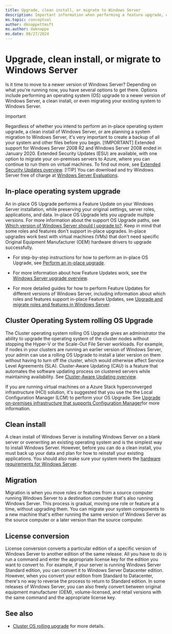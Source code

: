 ```yaml
---
title: Upgrade, clean install, or migrate to Windows Server
description: Important information when performing a feature upgrade, clean install, or a migration to Windows Server.
ms.topic: conceptual
author: dknappettmsft
ms.author: daknappe
ms.date: 08/27/2024
---
```


# Upgrade, clean install, or migrate to Windows Server

Is it time to move to a newer version of Windows Server? Depending on what you're running now, you have several options to get there. Options include performing an operating system (OS) upgrade to a newer version of Windows Server, a clean install, or even migrating your existing system to Windows Server.

> [!IMPORTANT]
> Regardless of whether you intend to perform an in-place operating system upgrade, a clean install of Windows Server, or are planning a system migration to Windows Server, it's very important to create a backup of all your system and other files before you begin.
> [!IMPORTANT]
> Extended support for Windows Server 2008 R2 and Windows Server 2008 ended in January 2020. Extended Security Updates (ESU) are available, with one option to migrate your on-premises servers to Azure, where you can continue to run them on virtual machines. To find out more, see [Extended Security Updates overview](extended-security-updates-overview.md).
> [!TIP]
> You can download and try Windows Server free of charge at [Windows Server Evaluations](https://www.microsoft.com/en-us/evalcenter/evaluate-windows-server-2025).

## In-place operating system upgrade

An in-place OS Upgrade performs a Feature Update on your Windows Server installation, while preserving your original settings, server roles, applications, and data. In-place OS Upgrade lets you upgrade multiple versions. For more information about the support OS Upgrade paths, see [Which version of Windows Server should I upgrade to?](upgrade-overview.md#which-version-of-windows-server-should-i-upgrade-to). Keep in mind that some roles and features don't support in-place upgrades. In-place upgrades work best with virtual machines (VMs) that don't need specific Original Equipment Manufacturer (OEM) hardware drivers to upgrade successfully.

- For step-by-step instructions for how to perform an in-place OS Upgrade, see [Perform an in-place upgrade](perform-in-place-upgrade.md).

- For more information about how Feature Updates work, see the [Windows Server upgrade overview](../get-started/upgrade-overview.md).

- For more detailed guides for how to perform Feature Updates for different versions of Windows Server, including information about which roles and features support in-place Feature Updates, see [Upgrade and migrate roles and features in Windows Server](upgrade-migrate-roles-features.md).

## Cluster Operating System rolling OS Upgrade

The Cluster operating system rolling OS Upgrade gives an administrator the ability to upgrade the operating system of the cluster nodes without stopping the Hyper-V or the Scale-Out File Server workloads. For example, if nodes in your clusters are running an earlier version of Windows Server, your admin can use a rolling OS Upgrade to install a later version on them without having to turn off the cluster, which would otherwise affect Service Level Agreements (SLA). Cluster-Aware Updating (CAU) is a feature that automates the software updating process on clustered servers while maintaining availability. See [Cluster-Aware Updating overview](https://learn.microsoft.com/windows-server/failover-clustering/cluster-aware-updating).

If you are running virtual machines on a Azure Stack hyperconverged infrastructure (HCI) solution, it's suggested that you use the the Local Configuration Manager (LCM) to perform your OS Upgrade. See [Upgrade on-premises infrastructure that supports Configuration Manager](https://learn.microsoft.com/en-us/mem/configmgr/core/servers/manage/upgrade-on-premises-infrastructure)for more information.

## Clean install

A clean install of Windows Server is installing Windows Server on a blank server or overwriting an existing operating system and is the simplest way to install Windows Server. However, before you can do a clean install, you must back up your data and plan for how to reinstall your existing applications. You should also make sure your system meets the [hardware requirements for Windows Server](hardware-requirements.md).

## Migration

Migration is when you move roles or features from a source computer running Windows Server to a destination computer that's also running Windows Server. This process is gradual, moving one role or feature at a time, without upgrading them. You can migrate your system components to a new machine that's either running the same version of Windows Server as the source computer or a later version than the source computer.

## License conversion

License conversion converts a particular edition of a specific version of Windows Server to another edition of the same release. All you have to do is run a command and enter the appropriate license key for the edition you want to convert to. For example, if your server is running Windows Server Standard edition, you can convert it to Windows Server Datacenter edition. However, when you convert your edition from Standard to Datacenter, there's no way to reverse the process to return to Standard edition. In some releases of Windows Server, you can also freely convert between original equipment manufacturer (OEM), volume-licensed, and retail versions with the same command and the appropriate license key.

## See also

- [Cluster OS rolling upgrade](../failover-clustering/cluster-operating-system-rolling-upgrade.md) for more details.
